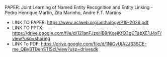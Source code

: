 PAPER: Joint Learning of Named Entity Recognition and Entity Linking - Pedro Henrique Martin, Zita Marinho, Andre F.T. Martins

- LINK TO PAPER: https://www.aclweb.org/anthology/P19-2026.pdf
- LINK TO PPTX: https://drive.google.com/file/d/121anFJzoHB9rKseIKfQ3gCTabXE1J4xF/view?usp=sharing
- LINK To PDF: https://drive.google.com/file/d/1NlGvUjA2J33SCE-me_QByBTDehSTIScl/view?usp=drivesdk
